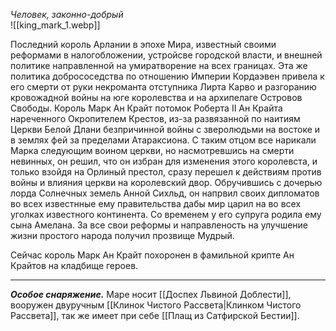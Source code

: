 *Человек, законно-добрый*  
![[king_mark_1.webp]]


Последний король Арлании в эпохе Мира, известный своими реформами в налогобложении, устройсве городской власти, и внешней политике направленной на умиратворение на всех границах.  Эта же политика добрососедства по отношению Империи Кордаэвен привела к его смерти от руки некроманта отступника Лирта Карво и разгоранию кровожадной войны на юге королевства и на архипелаге Островов Свободы. Король Марк Ан Крайт потомок Роберта II Ан Крайта нареченного Окропителем Крестов, из-за развязанной по наитиям Церкви Белой Длани безпричинной  войны с зверолюдьми на востоке и в землях фей за пределами Атараксиона. С таким отцом все нарикали Марка следующим воином церкви, но насмотревшись на смерти невинных, он решил, что он избран для изменения этого королевста, и только взойдя на Орлиный престол, сразу перешел к действиям против войны и влияния церкви на королевский двор. Обручившись с дочерью лорда Солнечных земель Анной Сихльд, он напрвил своих дипломатов во всех известнные ему правительства дабы мир царил на во всех уголках известного континента. Со временем у его супруга родила ему сына Амелана. За все свои реформы и направленость на улучшение жизни простого народа получил прозвище Мудрый. 

Сейчас король Марк Ан Крайт похоронен в фамильной крипте Ан Крайтов на кладбище героев. 



___  
***Особое снаряжение.*** Маре носит [[Доспех Львиной Доблести]], вооружен двуручным [[Клинок Чистого Рассвета|Клинком Чистого Рассвета]], так же имеет при себе [[Плащ из Сатфирской Бестии]]. 